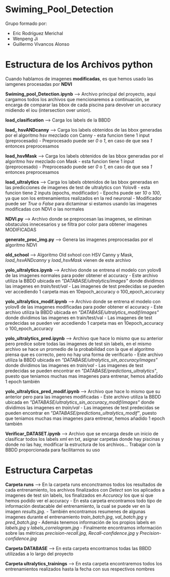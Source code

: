 # Swiming_Pool_Detection
Grupo formado por:
- Eric Rodríguez Merichal
- Wenpeng Ji
- Guillermo Vivancos Alonso

# Estructura de los Archivos python
Cuando hablamos de imagenes **modificadas**, es que hemos usado las iamgenes procesadas por **NDVI**

**Swiming_pool_Detection.ipynb** --> Archivo principal del proyecto, aqui cargamos todos los archivos que mencionaremos a continuación, se encarga de comparar las bbox de cada piscina para devolver un accuracy midiendo el iou (intersection over union).

**load_clasification** --> Carga los labels de la BBDD

**load_ hsvANDcanny** --> Carga los labels obtenidos de las bbox generadas por el algoritmo hsv mezclado con Canny
    - esta funcion tiene 1 input (preprocesado)
        - Preprocesado puede ser *0* o *1*, en caso de que sea *1* entonces preprocesamos

**load_hsvMask** -->  Carga los labels obtenidos de las bbox generadas por el algoritmo hsv mezclado con Mask
    - esta funcion tiene 1 input (preprocesado)
        - Preprocesado puede ser *0* o *1*, en caso de que sea *1* entonces preprocesamos

**load_ultralytics** --> Carga los labels obtenidos de las bbox generadas en las predicciones de imagenes de test de ultralytics con Yolov8
    - esta funcion tiene 2 inputs (epochs, modificador)
        - Epochs puede ser *10* o *100*, ya que son los entrenamientos realizados en la red neuronal
        - Modificador puede ser *True* o *False* para dictaminar si estamos usando las imagenes modificadas con NDVI o las normales

**NDVI.py** --> Archivo donde se preprocesan las imagenes, se eliminan obstaculos innecesarios y se filtra por color para obtener imagenes MODIFICADAS

**generate_proc_img.py** --> Genera las imagenes preprocesadas por el algoritmo NDVI

**old_school** --> Algoritmo Old svhool con HSV Canny y Mask, *load_hsvANDcanny* y *load_hsvMask* vienen de este archivo

**yolo_ultralytics.ipynb** --> Archivo donde se entrena el modelo con yolov8 de las imagenes normales para poder obtener el accuracy
    - Este archivo utiliza la BBDD ubicada en *"DATABASE/ultralytics/images"* donde dividimos las imagenes en *train/test/val*
    - Las imagenes de test predecidas se pueden ver accediendo 1 carpeta mas en 10epoch_accuracy o 100_epoch_accuracy

**yolo_ultralytics_modif.ipynb** --> Archivo donde se entrena el modelo con yolov8 de las imagenes modificadas para poder obtener el accuracy
    - Este archivo utiliza la BBDD ubicada en *"DATABASE/ultralytics_modif/images"* donde dividimos las imagenes en train/test/val
    - Las imagenes de test predecidas se pueden ver accediendo 1 carpeta mas en 10epoch_accuracy o 100_epoch_accuracy

**yolo_ultralytics_pred.ipynb**  --> Archivo que hace lo mismo que su anterior pero predice sobre todas las imagenes de test sin labels, en el mismo archivo se hace un promedio de la probabilidad con la que el algoritmo piensa que es correcto, pero no hay una forma de verificarlo
    - Este archivo utiliza la BBDD ubicada en *"DATABASE/ultralytics_sin_accuracy/images"* donde dividimos las imagenes en *train/val*
    - Las imagenes de test predecidas se pueden encontrar en *"DATABASE/predictions_ultralytics"*, puesto que teniamos muchas mas imagenes para entrenar, hemos añadido 1 epoch también

**yolo_ultralytics_pred_modif.ipynb**  --> Archivo que hace lo mismo que su anterior pero para las imagenes modificadas
    - Este archivo utiliza la BBDD ubicada en *"DATABASE/ultralytics_sin_accuracy_modif/images"* donde dividimos las imagenes en *train/val*
    - Las imagenes de test predecidas se pueden encontrar en *"DATABASE/predictions_ultralytics_modif"*, puesto que teniamos muchas mas imagenes para entrenar, hemos añadido 1 epoch también


**Verificar_DATASET.ipynb** --> Archivo que se encarga desde un inicio de clasificar todos los labels xml en txt, asignar carpetas donde hay piscinas y donde no las hay, modificar la estructura de los archivos... Trabajar con la BBDD proporcionada para facilitarnos su uso

# Estructura Carpetas

**Carpeta runs** --> En la carpeta runs enconctramos todos los resultados de cada entrenamiento, los archivos finalizados con *Detect* son los aplicados a imagenes de test sin labels, los finalizados en *Accuracy* los que si que hemos podido ver el accuracy
    - En esta carpeta encontramos todo tipo de información destacable del entrenamiento, la cual se puede ver en la imagen *results.jpg*.
    - También encontramos resumenes de algunas imagenes durante el entrenamiento *train_batch.jpg*, *val_batch.jpg* y *pred_batch.jpg*
    - Además tenemos información de los propios labels en *labels.jpg* y *labels_correlogram.jpg*
    - Finalmente encontramos información sobre las métricas *precision-recall.jpg*, *Recall-confidence.jpg* y *Precision-confidence.jpg*

**Carpeta DATABASE** --> En esta carpeta encontramos todas las BBDD utilizadas a lo largo del proyecto

**Carpeta ultralytics_trainings** --> En esta carpeta encontraremos todos los entrenamientos realizados hasta la fecha con sus respectivos nombres